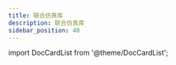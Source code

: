 ```yaml
---
title: 联合仿真库
description: 联合仿真库
sidebar_position: 40
---
```


import DocCardList from '@theme/DocCardList';

<DocCardList />